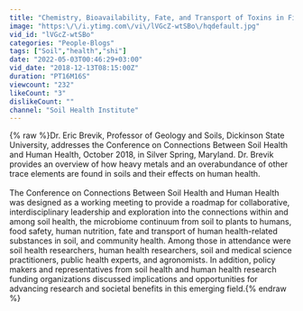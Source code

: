 ```yaml
---
title: "Chemistry, Bioavailability, Fate, and Transport of Toxins in Field Soils - Eric Brevik"
image: "https:\/\/i.ytimg.com\/vi\/lVGcZ-wtSBo\/hqdefault.jpg"
vid_id: "lVGcZ-wtSBo"
categories: "People-Blogs"
tags: ["Soil","health","shi"]
date: "2022-05-03T00:46:29+03:00"
vid_date: "2018-12-13T08:15:00Z"
duration: "PT16M16S"
viewcount: "232"
likeCount: "3"
dislikeCount: ""
channel: "Soil Health Institute"
---
```

{% raw %}Dr. Eric Brevik, Professor of Geology and Soils, Dickinson State University, addresses the Conference on Connections Between Soil Health and Human Health, October 2018, in Silver Spring, Maryland. Dr. Brevik provides an overview of how heavy metals and an overabundance of other trace elements are found in soils and their effects on human health.<br /><br />The Conference on Connections Between Soil Health and Human Health was designed as a working meeting to provide a roadmap for collaborative, interdisciplinary leadership and exploration into the connections within and among soil health, the microbiome continuum from soil to plants to humans, food safety, human nutrition, fate and transport of human health-related substances in soil, and community health. Among those in attendance were soil health researchers, human health researchers, soil and medical science practitioners, public health experts, and agronomists. In addition, policy makers and representatives from soil health and human health research funding organizations discussed implications and opportunities for advancing research and societal benefits in this emerging field.{% endraw %}
